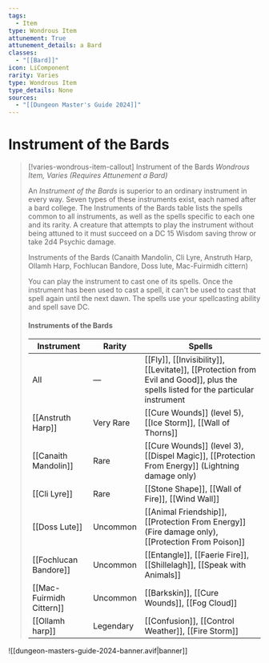 ```yaml
---
tags:
  - Item
type: Wondrous Item
attunement: True
attunement_details: a Bard
classes:
  - "[[Bard]]"
icon: LiComponent
rarity: Varies
type: Wondrous Item
type_details: None
sources: 
  - "[[Dungeon Master's Guide 2024]]"
---
```

# Instrument of the Bards
>[!varies-wondrous-item-callout] Instrument of the Bards
>_Wondrous Item, Varies (Requires Attunement a Bard)_
>
>An _Instrument of the Bards_ is superior to an ordinary instrument in every way. Seven types of these instruments exist, each named after a bard college. The Instruments of the Bards table lists the spells common to all instruments, as well as the spells specific to each one and its rarity. A creature that attempts to play the instrument without being attuned to it must succeed on a DC 15 Wisdom saving throw or take 2d4 Psychic damage.
>
>
>Instruments of the Bards (Canaith Mandolin, Cli Lyre, Anstruth Harp,  
>Ollamh Harp, Fochlucan Bandore, Doss lute, Mac-Fuirmidh cittern)
>
>You can play the instrument to cast one of its spells. Once the instrument has been used to cast a spell, it can't be used to cast that spell again until the next dawn. The spells use your spellcasting ability and spell save DC.
>
>#### Instruments of the Bards
>|Instrument|Rarity|Spells|
>|---|---|---|
>|All|—|[[Fly]], [[Invisibility]], [[Levitate]], [[Protection from Evil and Good]], plus the spells listed for the particular instrument|
>|[[Anstruth Harp]]|Very Rare|[[Cure Wounds]] (level 5), [[Ice Storm]], [[Wall of Thorns]]|
>|[[Canaith Mandolin]]|Rare|[[Cure Wounds]] (level 3), [[Dispel Magic]], [[Protection From Energy]] (Lightning damage only)|
>|[[Cli Lyre]]|Rare|[[Stone Shape]], [[Wall of Fire]], [[Wind Wall]]|
>|[[Doss Lute]]|Uncommon|[[Animal Friendship]], [[Protection From Energy]] (Fire damage only), [[Protection From Poison]]|
>|[[Fochlucan Bandore]]|Uncommon|[[Entangle]], [[Faerie Fire]], [[Shillelagh]], [[Speak with Animals]]|
>|[[Mac-Fuirmidh Cittern]]|Uncommon|[[Barkskin]], [[Cure Wounds]], [[Fog Cloud]]|
>|[[Ollamh harp]]|Legendary|[[Confusion]], [[Control Weather]], [[Fire Storm]]|
>


![[dungeon-masters-guide-2024-banner.avif|banner]]